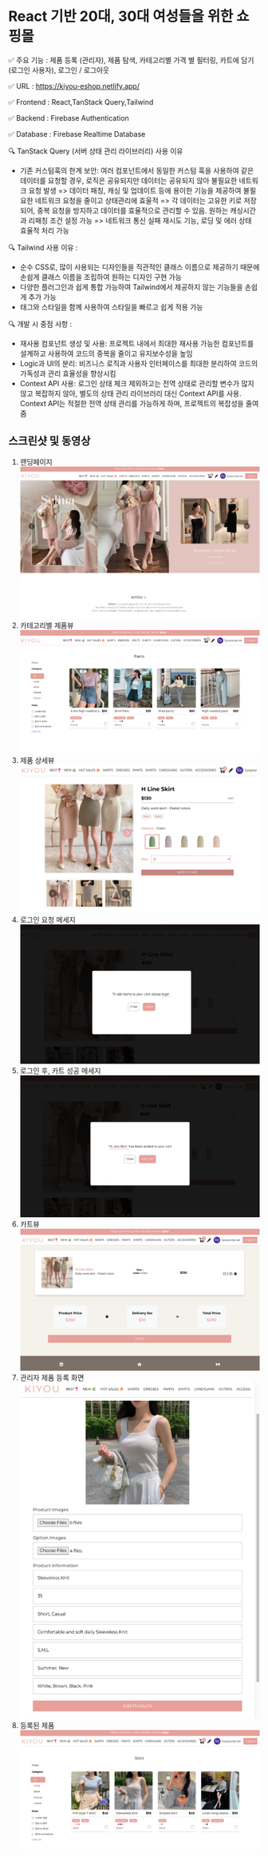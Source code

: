 # React 기반 20대, 30대 여성들을 위한 쇼핑몰

✅ 주요 기능 : 제품 등록 (관리자), 제품 탐색, 카테고리별 가격 별 필터링, 카트에 담기(로그인 사용자), 로그인 / 로그아웃

✅ URL : https://kiyou-eshop.netlify.app/

✅ Frontend : React,TanStack Query,Tailwind

✅ Backend : Firebase Authentication

✅ Database : Firebase Realtime Database

🔍 TanStack Query (서버 상태 관리 라이브러리) 사용 이유 
- 기존 커스텀훅의 한계 보안: 여러 컴포넌트에서 동일한 커스텀 훅을 사용하여 같은 데이터를 요청할 경우, 로직은 공유되지만 데이터는 공유되지 않아 불필요한 네트워크 요청 발생 
  => 데이터 패칭, 캐싱 및 업데이트 등에 용이한 기능을 제공하여 불필요한 네트워크 요청을 줄이고 상태관리에 효울적
  => 각 데이터는 고유한 키로 저장되어, 중복 요청을 방지하고 데이터를 효율적으로 관리할 수 있음. 원하는 캐싱시간과 리패칭 조건 설정 가능
  => 네트워크 통신 실패 재시도 기능, 로딩 및 에러 상태 효율적 처리 가능 

🔍 Tailwind 사용 이유 : 
- 순수 CSS로, 많이 사용되는 디자인들을 직관적인 클래스 이름으로 제공하기 때문에 손쉽게 클래스 이름을 조립하여 원하는 디자인 구현 가능
- 다양한 플러그인과 쉽게 통합 가능하여 Tailwind에서 제공하지 않는 기능들을 손쉽게 추가 가능
- 태그와 스타일을 함께 사용하여 스타일을 빠르고 쉽게 적용 가능 

🔍 개발 시 중점 사항 : 
- 재사용 컴포넌트 생성 및 사용: 프로젝트 내에서 최대한 재사용 가능한 컴포넌트를 설계하고 사용하여 코드의 중복을 줄이고 유지보수성을 높임
- Logic과 UI의 분리: 비즈니스 로직과 사용자 인터페이스를 최대한 분리하여 코드의 가독성과 관리 효율성을 향상시킴
- Context API 사용: 로그인 상태 체크 제외하고는 전역 상태로 관리할 변수가 많지 않고 복잡하지 않아, 별도의 상태 관리 라이브러리 대신 Context API를 사용. Context API는 적절한 전역 상태 관리를 가능하게 하며, 프로젝트의 복잡성을 줄여줌

## 스크린샷 및 동영상

1. 랜딩페이지
![랜딩페이지](./public/readme_resources/랜딩페이지.png)
2. 카테고리별 제품뷰
![제품뷰](./public/readme_resources/제품뷰.png)
3. 제품 상세뷰
![상세뷰](./public/readme_resources/상세뷰.png)
4. 로그인 요청 메세지
![로그인요청](./public/readme_resources/로그인요청.png)
5. 로그인 후, 카트 성공 메세지
![카트성공메세지](./public/readme_resources/카트성공메세지.png)
6. 카트뷰
![카트](./public/readme_resources/카트.png)
7. 관리자 제품 등록 화면
![관리자_제품등록화면](./public/readme_resources/관리자_제품등록화면.png)
8. 등록된 제품
![제품등록_성공](./public/readme_resources/제품등록_성공.png)
